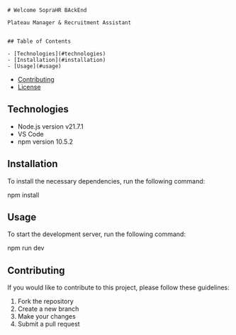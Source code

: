 
    # Welcome SopraHR BAckEnd

    Plateau Manager & Recruitment Assistant


    ## Table of Contents

    - [Technologies](#technologies)
    - [Installation](#installation)
    - [Usage](#usage)
- [Contributing](#contributing)
- [License](#license)

## Technologies

- Node.js version v21.7.1
- VS Code
- npm version 10.5.2

## Installation

To install the necessary dependencies, run the following command:

npm install



## Usage

To start the development server, run the following command:

npm run dev



## Contributing

If you would like to contribute to this project, please follow these guidelines:

1. Fork the repository
2. Create a new branch
3. Make your changes
4. Submit a pull request
